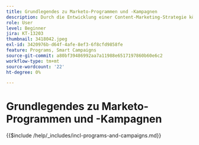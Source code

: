 ```yaml
---
title: Grundlegendes zu Marketo-Programmen und -Kampagnen
description: Durch die Entwicklung einer Content-Marketing-Strategie können Sie Ihre Zielgruppe gewinnen, gewinnen und ansprechen.
role: User
level: Beginner
jira: KT-13203
thumbnail: 3418042.jpeg
exl-id: 3420976b-d64f-4afe-8ef3-6f8cfd9858fe
feature: Programs, Smart Campaigns
source-git-commit: a80bf39486992aa7a11988e6517197860b60e6c2
workflow-type: tm+mt
source-wordcount: '22'
ht-degree: 0%

---
```


# Grundlegendes zu Marketo-Programmen und -Kampagnen

{{$include /help/_includes/incl-programs-and-campaigns.md}}
